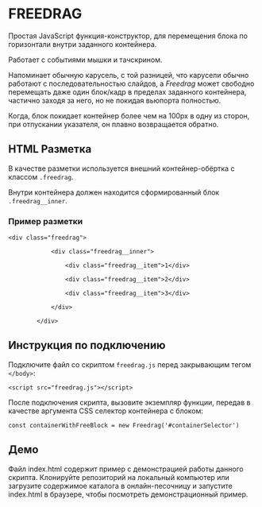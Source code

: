# FREEDRAG

Простая JavaScript функция-конструктор, для перемещения блока по горизонтали внутри заданного контейнера.

Работает с событиями мышки и тачскрином.

Напоминает обычную карусель, с той разницей, что карусели обычно работают с последовательностью слайдов, 
а *Freedrag* может свободно перемещать даже один блок/кадр в пределах заданного контейнера, частично заходя за него, 
но не покидая вьюпорта полностью.

Когда, блок покидает контейнер более чем на 100px в одну из сторон, при отпускании указателя, он плавно возвращается обратно.

## HTML Разметка

В качестве разметки используется внешний контейнер-обёртка с классом `.freedrag`.

Внутри контейнера должен находится сформированный блок `.freedrag__inner`.

### Пример разметки

`<div class="freedrag">`

`            <div class="freedrag__inner">`

`                <div class="freedrag__item">1</div>`

`                <div class="freedrag__item">2</div>`

`                <div class="freedrag__item">3</div>`

`            </div>`

`        </div>`

## Инструкция по подключению

Подключите файл со скриптом `freedrag.js` перед закрывающим тегом `</body>`:

`<script src="freedrag.js"></script>`

После подключения скрипта, вызовите экземпляр функции, передав в качестве аргумента CSS селектор контейнера с блоком:

`const containerWithFreeBlock = new Freedrag('#containerSelector')`

## Демо

Файл index.html содержит пример с демонстрацией работы данного скрипта.
Клонируйте репозиторий на локальный компьютер или загрузите содержимое каталога в онлайн-песочницу и запустите index.html в браузере, чтобы посмотреть демонстрационный пример.